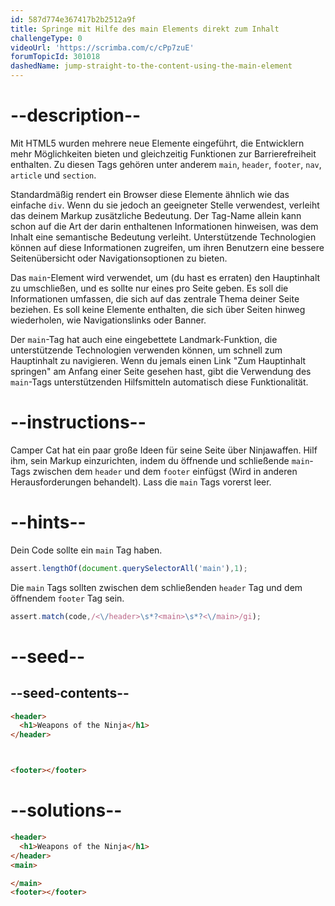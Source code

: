 ```yaml
---
id: 587d774e367417b2b2512a9f
title: Springe mit Hilfe des main Elements direkt zum Inhalt
challengeType: 0
videoUrl: 'https://scrimba.com/c/cPp7zuE'
forumTopicId: 301018
dashedName: jump-straight-to-the-content-using-the-main-element
---
```


# --description--

Mit HTML5 wurden mehrere neue Elemente eingeführt, die Entwicklern mehr Möglichkeiten bieten und gleichzeitig Funktionen zur Barrierefreiheit enthalten. Zu diesen Tags gehören unter anderem `main`, `header`, `footer`, `nav`, `article` und `section`.

Standardmäßig rendert ein Browser diese Elemente ähnlich wie das einfache `div`. Wenn du sie jedoch an geeigneter Stelle verwendest, verleiht das deinem Markup zusätzliche Bedeutung. Der Tag-Name allein kann schon auf die Art der darin enthaltenen Informationen hinweisen, was dem Inhalt eine semantische Bedeutung verleiht. Unterstützende Technologien können auf diese Informationen zugreifen, um ihren Benutzern eine bessere Seitenübersicht oder Navigationsoptionen zu bieten.

Das `main`-Element wird verwendet, um (du hast es erraten) den Hauptinhalt zu umschließen, und es sollte nur eines pro Seite geben. Es soll die Informationen umfassen, die sich auf das zentrale Thema deiner Seite beziehen. Es soll keine Elemente enthalten, die sich über Seiten hinweg wiederholen, wie Navigationslinks oder Banner.

Der `main`-Tag hat auch eine eingebettete Landmark-Funktion, die unterstützende Technologien verwenden können, um schnell zum Hauptinhalt zu navigieren. Wenn du jemals einen Link "Zum Hauptinhalt springen" am Anfang einer Seite gesehen hast, gibt die Verwendung des `main`-Tags unterstützenden Hilfsmitteln automatisch diese Funktionalität.

# --instructions--

Camper Cat hat ein paar große Ideen für seine Seite über Ninjawaffen. Hilf ihm, sein Markup einzurichten, indem du öffnende und schließende `main`-Tags zwischen dem `header` und dem `footer` einfügst (Wird in anderen Herausforderungen behandelt). Lass die `main` Tags vorerst leer.

# --hints--

Dein Code sollte ein `main` Tag haben.

```js
assert.lengthOf(document.querySelectorAll('main'),1);
```

Die `main` Tags sollten zwischen dem schließenden `header` Tag und dem öffnendem `footer` Tag sein.

```js
assert.match(code,/<\/header>\s*?<main>\s*?<\/main>/gi);
```

# --seed--

## --seed-contents--

```html
<header>
  <h1>Weapons of the Ninja</h1>
</header>



<footer></footer>
```

# --solutions--

```html
<header>
  <h1>Weapons of the Ninja</h1>
</header>
<main>

</main>
<footer></footer>
```
